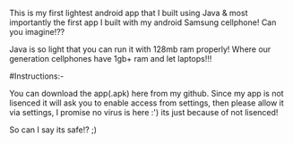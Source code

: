 This is my first lightest android app that I built using Java & most importantly the first app I built with my android Samsung cellphone!
Can you imagine!??

Java is so light that you can run it with 128mb ram properly! Where our generation cellphones have 1gb+ ram and let laptops!!!



#Instructions:-

You can download the app(.apk) here from my github.
Since my app is not lisenced it will ask you to enable access from settings, then please allow it via settings, I promise no virus is here :') its just because of not lisenced!

So can I say its safe!? ;)
